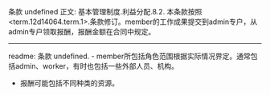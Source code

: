 条款 undefined 正文:
基本管理制度.利益分配.8.2. 本条款按照<term.12d14064.term.1>.条款修订。member的工作成果提交到admin专户，从admin专户领取报酬，报酬金额在合同中规定。

---
readme:
条款 undefined. - member所包括角色范围根据实际情况界定。通常包括admin、worker，有时也包括一些外部人员、机构。
- 报酬可能包括不同种类的资源。
